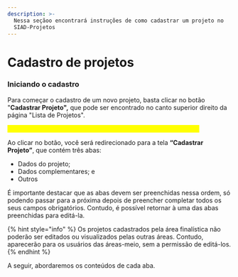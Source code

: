 ```yaml
---
description: >-
  Nessa seçãoo encontrará instruções de como cadastrar um projeto no
  SIAD-Projetos
---
```


# Cadastro de projetos

### Iniciando o cadastro&#x20;

Para começar o cadastro de um novo projeto, basta clicar no botão "**Cadastrar Projeto",** que pode ser encontrado no canto superior direito da página "Lista de Projetos".&#x20;

<mark style="color:yellow;">Inserir imagem da página (agora com o nome "Lista de Projetos")</mark>

Ao clicar no botão, você será redirecionado para a tela **“Cadastrar Projeto”**, que contém três abas:&#x20;

* Dados do projeto;&#x20;
* Dados complementares; e
* Outros&#x20;

É importante destacar que as abas devem ser preenchidas nessa ordem, só podendo passar para a próxima depois de preencher completar todos os seus campos obrigatórios. Contudo, é possível retornar à uma das abas preenchidas para editá-la. &#x20;

{% hint style="info" %}
Os projetos cadastrados pela área finalística não poderão ser editados ou visualizados pelas outras áreas. Contudo, aparecerão para os usuários das áreas-meio, sem a permissão de editá-los.
{% endhint %}

A seguir, abordaremos os conteúdos de cada aba.&#x20;
